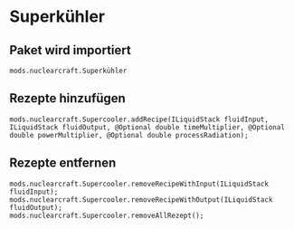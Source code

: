 # Superkühler

## Paket wird importiert
`mods.nuclearcraft.Superkühler`

## Rezepte hinzufügen
```zenscript
mods.nuclearcraft.Supercooler.addRecipe(ILiquidStack fluidInput, ILiquidStack fluidOutput, @Optional double timeMultiplier, @Optional double powerMultiplier, @Optional double processRadiation);
```

## Rezepte entfernen
```zenscript
mods.nuclearcraft.Supercooler.removeRecipeWithInput(ILiquidStack fluidInput);
mods.nuclearcraft.Supercooler.removeRecipeWithOutput(ILiquidStack fluidOutput);
mods.nuclearcraft.Supercooler.removeAllRezept();
```